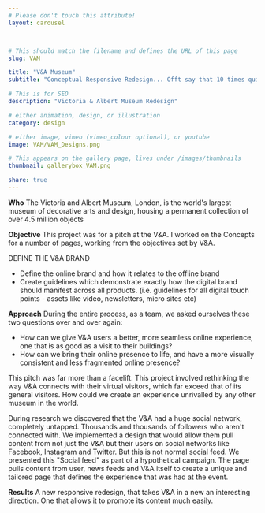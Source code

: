 ```yaml
---
# Please don't touch this attribute!
layout: carousel



# This should match the filename and defines the URL of this page
slug: VAM

title: "V&A Museum"
subtitle: "Conceptual Responsive Redesign... Offt say that 10 times quick"

# This is for SEO
description: "Victoria & Albert Museum Redesign"

# either animation, design, or illustration
category: design

# either image, vimeo (vimeo_colour optional), or youtube
image: VAM/VAM_Designs.png

# This appears on the gallery page, lives under /images/thumbnails
thumbnail: gallerybox_VAM.png

share: true
---
```


**Who**
The Victoria and Albert Museum, London, is the world's largest museum of decorative arts and design, housing a permanent collection of over 4.5 million objects

**Objective**
This project was for a pitch at the V&A. I worked on the Concepts for a number of pages, working from the objectives set by V&A.

DEFINE THE V&A BRAND
* Define the online brand and how it relates to the offline brand 
* Create guidelines which demonstrate exactly how the digital brand should manifest across all products. (i.e. guidelines for all digital touch points - assets like video, newsletters, micro 	 sites etc)

**Approach**
During the entire process, as a team, we asked ourselves these two questions over and over again: 

* How can we give V&A users a better, more seamless online experience, one that is as good as a visit to their buildings?
* How can we bring their online presence to life, and have a more visually consistent and less fragmented online presence?

This pitch was far more than a facelift. This project involved rethinking the way V&A connects with their virtual visitors, which far exceed that of its general visitors. How could we create an experience unrivalled by any other museum in the world.

During research we discovered that the V&A had a huge social network, completely untapped. Thousands and thousands of followers who aren't connected with. We implemented a design that would allow them pull content from not just the V&A but their users on social networks like Facebook, Instagram and Twitter. But this is not normal social feed. We presented this "Social feed" as part of a hypothetical campaign. The page pulls content from user, news feeds and V&A itself to create a unique and tailored page that defines the experience that was had at the event. 

**Results**
A new responsive redesign, that takes V&A in a new an interesting direction.  One that allows it to promote its content much easily.